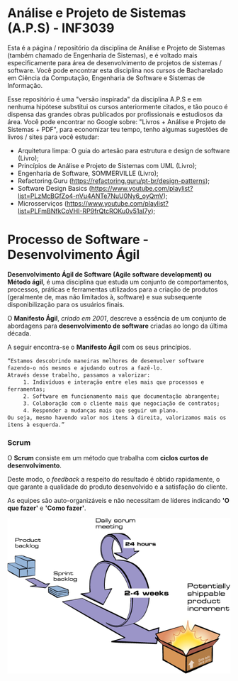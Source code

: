 # Análise e Projeto de Sistemas (A.P.S) - INF3039

Esta é a página / repositório da disciplina de Análise e Projeto de Sistemas (também chamado de Engenharia de Sistemas), e é voltado mais especificamente para área de desenvolvimento de projetos de sistemas / software. Você pode encontrar esta disciplina nos cursos de Bacharelado em Ciência da Computação, Engenharia de Software e Sistemas de Informação. 

Esse repositório é uma "versão inspirada" da disciplina A.P.S e em nenhuma hipótese substitui os cursos anteriormente citados, e tão pouco é dispensa das grandes obras publicados por profissionais e estudiosos da área. Você pode encontrar no Google sobre: "Livros + Análise e Projeto de Sistemas + PDF", para economizar teu tempo, tenho algumas sugestões de livros / sites para você estudar:

- Arquitetura limpa: O guia do artesão para estrutura e design de software (Livro);
- Princípios de Análise e Projeto de Sistemas com UML (Livro);
- Engenharia de Software, SOMMERVILLE (Livro);
- Refactoring.Guru (https://refactoring.guru/pt-br/design-patterns);
- Software Design Basics (https://www.youtube.com/playlist?list=PLzMcBGfZo4-nVu4ANTe7NuU0Ny6_oyQmV);
- Microsserviços (https://www.youtube.com/playlist?list=PLFmBNfkCoVHI-RP9frQtcROKu0v51al7y);

# Processo de Software - Desenvolvimento Ágil

**Desenvolvimento Ágil de Software (Agile software development) ou Método ágil**, é uma disciplina que estuda um conjunto de comportamentos, processos, práticas e ferramentas utilizados para a criação de produtos (geralmente de, mas não limitados à, software) e sua subsequente disponibilização para os usuários finais.

O **Manifesto Ágil**, _criado em 2001_, descreve a essência de um conjunto de abordagens para **desenvolvimento de software** criadas ao longo da última década. 

A seguir encontra-se o **Manifesto Ágil** com os seus princípios.

    “Estamos descobrindo maneiras melhores de desenvolver software fazendo-o nós mesmos e ajudando outros a fazê-lo. 
    Através desse trabalho, passamos a valorizar:
         1. Indivíduos e interação entre eles mais que processos e ferramentas;
         2. Software em funcionamento mais que documentação abrangente;
         3. Colaboração com o cliente mais que negociação de contratos;
         4. Responder a mudanças mais que seguir um plano.
    Ou seja, mesmo havendo valor nos itens à direita, valorizamos mais os itens à esquerda.”

### Scrum

O **Scrum** consiste em um método que trabalha com **ciclos curtos de desenvolvimento**. 

Deste modo, o _feedback_ a respeito do resultado é obtido rapidamente, o que garante a qualidade do produto desenvolvido e a satisfação do cliente. 

As equipes são auto-organizáveis e não necessitam de líderes indicando **'O que fazer'** e **'Como fazer'**.

![Scrum, process cicle](/assets/images/scrum.gif)
